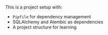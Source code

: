 This is a project setup with:

- `Pipfile` for dependency management
- SQLAlchemy and Alembic as dependencies
- A  project structure for learning
